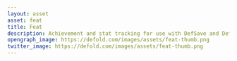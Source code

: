 ```yaml
---
layout: asset
asset: feat
title: Feat
description: Achievement and stat tracking for use with DefSave and DefSteam
opengraph_image: https://defold.com/images/assets/feat-thumb.png
twitter_image: https://defold.com/images/assets/feat-thumb.png
---
```

